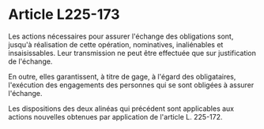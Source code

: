 # Article L225-173

Les actions nécessaires pour assurer l'échange des obligations sont, jusqu'à réalisation de cette opération, nominatives, inaliénables et insaisissables. Leur transmission ne peut être effectuée que sur justification de l'échange.

En outre, elles garantissent, à titre de gage, à l'égard des obligataires, l'exécution des engagements des personnes qui se sont obligées à assurer l'échange.

Les dispositions des deux alinéas qui précédent sont applicables aux actions nouvelles obtenues par application de l'article L. 225-172.
